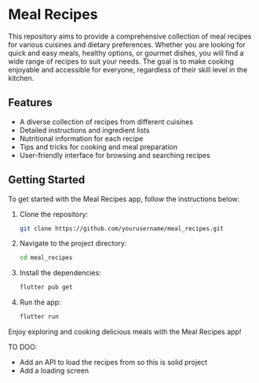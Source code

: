 # Meal Recipes

This repository aims to provide a comprehensive collection of meal recipes for various cuisines and dietary preferences. Whether you are looking for quick and easy meals, healthy options, or gourmet dishes, you will find a wide range of recipes to suit your needs. The goal is to make cooking enjoyable and accessible for everyone, regardless of their skill level in the kitchen.

## Features

- A diverse collection of recipes from different cuisines
- Detailed instructions and ingredient lists
- Nutritional information for each recipe
- Tips and tricks for cooking and meal preparation
- User-friendly interface for browsing and searching recipes

## Getting Started

To get started with the Meal Recipes app, follow the instructions below:

1. Clone the repository:
    ```bash
    git clone https://github.com/yourusername/meal_recipes.git
    ```
2. Navigate to the project directory:
    ```bash
    cd meal_recipes
    ```
3. Install the dependencies:
    ```bash
    flutter pub get
    ```
4. Run the app:
    ```bash
    flutter run
    ```

Enjoy exploring and cooking delicious meals with the Meal Recipes app!

TO DOO:
- Add an API to load the recipes from so this is solid project
- Add a loading screen